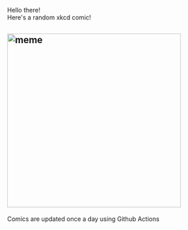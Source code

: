 Hello there! <br>Here's a random xkcd comic!<br>
## <img src="https://imgs.xkcd.com/comics/free_speech.png" alt="meme" width="400"/><br>
Comics are updated once a day using Github Actions
